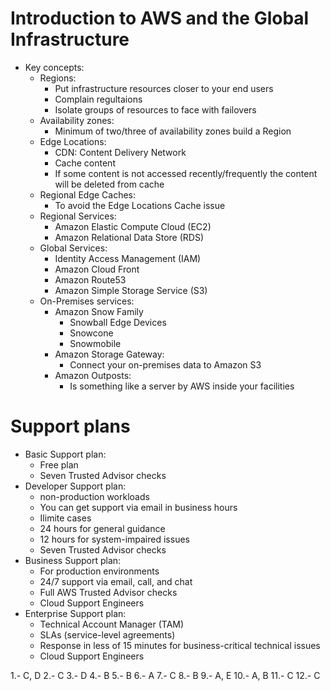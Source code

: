 # Introduction to AWS and the Global Infrastructure

* Key concepts:
    * Regions:
        * Put infrastructure resources closer to your end users
        * Complain regultaions
        * Isolate groups of resources to face with failovers
    * Availability zones:
        * Minimum of two/three of availability zones build a Region
    * Edge Locations:
        * CDN: Content Delivery Network
        * Cache content
        * If some content is not accessed recently/frequently the content will be deleted from cache
    * Regional Edge Caches:
        * To avoid the Edge Locations Cache issue
    * Regional Services:
        * Amazon Elastic Compute Cloud (EC2)
        * Amazon Relational Data Store (RDS)
    * Global Services:
        * Identity Access Management (IAM)
        * Amazon Cloud Front
        * Amazon Route53
        * Amazon Simple Storage Service (S3)
    * On-Premises services:
        * Amazon Snow Family
            * Snowball Edge Devices
            * Snowcone
            * Snowmobile
        * Amazon Storage Gateway:
            * Connect your on-premises data to Amazon S3
        * Amazon Outposts:
            * Is something like a server by AWS inside your facilities

# Support plans

* Basic Support plan:
    * Free plan
    * Seven Trusted Advisor checks
* Developer Support plan:
    * non-production workloads
    * You can get support via email in business hours
    * Ilimite cases
    * 24 hours for general guidance
    * 12 hours for system-impaired issues
    * Seven Trusted Advisor checks
* Business Support plan:
    * For production environments
    * 24/7 support via email, call, and chat
    * Full AWS Trusted Advisor checks
    * Cloud Support Engineers
* Enterprise Support plan:
    * Technical Account Manager (TAM)
    * SLAs (service-level agreements)
    * Response in less of 15 minutes for business-critical technical issues
    * Cloud Support Engineers

1.- C, D
2.- C
3.- D
4.- B
5.- B
6.- A
7.- C
8.- B
9.- A, E
10.- A, B
11.- C
12.- C